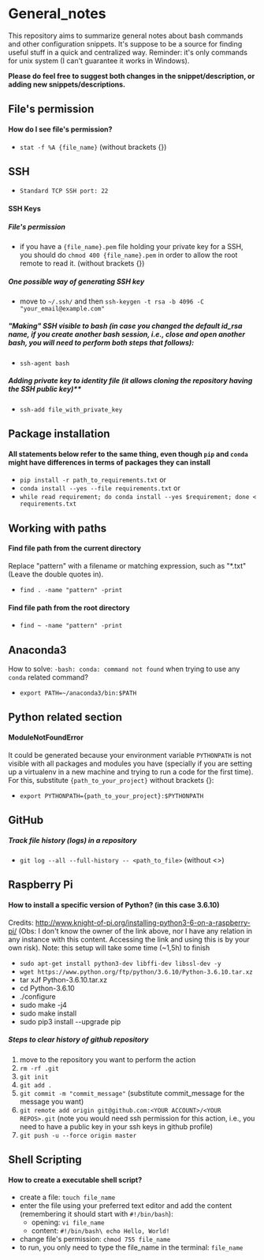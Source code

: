 # General_notes
This repository aims to summarize general notes about bash commands and other configuration snippets. It's suppose to be a source for finding useful stuff in a quick and centralized way. Reminder: it's only commands for unix system (I can't guarantee it works in Windows).

**Please do feel free to suggest both changes in the snippet/description, or adding new snippets/descriptions.**

## File's permission
#### How do I see file's permission?
- `stat -f %A {file_name}` (without brackets {})

## SSH
- `Standard TCP SSH port: 22`

#### SSH Keys
##### File's permission
  - if you have a `{file_name}.pem` file holding your private key for a SSH, you should do `chmod 400 {file_name}.pem` in order to allow the root remote to read it. (without brackets {})
##### One possible way of generating SSH key
  - move to `~/.ssh/` and then `ssh-keygen -t rsa -b 4096 -C "your_email@example.com"`
##### "Making" SSH visible to bash (in case you changed the default id_rsa name, if you create another bash session, i.e., close and open another bash, you will need to perform both steps that follows):
  - `ssh-agent bash`
##### Adding private key to identity file (it allows cloning the repository having the SSH public key)**
  - `ssh-add file_with_private_key`

## Package installation
#### All statements below refer to the same thing, even though `pip` and `conda` might have differences in terms of packages they can install
- `pip install -r path_to_requirements.txt` or
- `conda install --yes --file requirements.txt` or
- `while read requirement; do conda install --yes $requirement; done < requirements.txt`

## Working with paths
#### Find file path from the current directory
Replace "pattern" with a filename or matching expression, such as "*.txt" (Leave the double quotes in).
- `find . -name "pattern" -print`
#### Find file path from the root directory
- `find ~ -name "pattern" -print`

## Anaconda3
How to solve: `-bash: conda: command not found` when trying to use any `conda` related command?
- `export PATH=~/anaconda3/bin:$PATH`

## Python related section
#### ModuleNotFoundError
It could be generated because your environment variable `PYTHONPATH` is not visible with all packages and modules you have (specially if you are setting up a virtualenv in a new machine and trying to run a code for the first time). For this, substitute `{path_to_your_project}` without brackets {}:
- `export PYTHONPATH={path_to_your_project}:$PYTHONPATH`

## GitHub
##### Track file history (logs) in a repository
- `git log --all --full-history -- <path_to_file>` (without <>)

## Raspberry Pi
#### How to install a specific version of Python? (in this case 3.6.10)
Credits: http://www.knight-of-pi.org/installing-python3-6-on-a-raspberry-pi/ (Obs: I don't know the owner of the link above, nor I have any relation in any instance with this content. Accessing the link and using this is by your own risk).
Note: this setup will take some time (~1,5h) to finish
- `sudo apt-get install python3-dev libffi-dev libssl-dev -y`
- `wget https://www.python.org/ftp/python/3.6.10/Python-3.6.10.tar.xz`
- tar xJf Python-3.6.10.tar.xz
- cd Python-3.6.10
- ./configure
- sudo make -j4
- sudo make install
- sudo pip3 install --upgrade pip

##### Steps to clear history of github repository
1. move to the repository you want to perform the action
2. `rm -rf .git`
3. `git init`
4. `git add .`
5. `git commit -m "commit_message"` (substitute commit_message for the message you want)
6. `git remote add origin git@github.com:<YOUR ACCOUNT>/<YOUR REPOS>.git` (note you would need ssh permission for this action, i.e., you need to have a public key in your ssh keys in github profile)
7. `git push -u --force origin master`

## Shell Scripting
#### How to create a executable shell script?
- create a file: `touch file_name`
- enter the file using your preferred text editor and add the content (remembering it should start with `#!/bin/bash`):
  - opening: `vi file_name`
  - content: ```#!/bin/bash\
                echo Hello, World!
             ```
- change file's permission: `chmod 755 file_name`
- to run, you only need to type the file_name in the terminal: `file_name`
